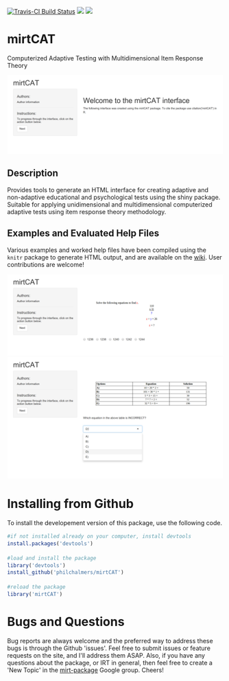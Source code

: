 [![Travis-CI Build Status](https://travis-ci.org/philchalmers/mirtCAT.svg?branch=master)](https://travis-ci.org/philchalmers/mirtCAT) [![](http://www.r-pkg.org/badges/version/mirtCAT)](http://www.r-pkg.org/pkg/mirtCAT) [![](http://cranlogs.r-pkg.org/badges/grand-total/mirtCAT)](http://cran.rstudio.com/web/packages/mirtCAT/index.html)

# mirtCAT

Computerized Adaptive Testing with Multidimensional Item Response Theory

![Welcome](extras/01-Welcome.jpg)

## Description

Provides tools to generate an HTML interface for creating adaptive
and non-adaptive educational and psychological tests using the shiny
package. Suitable for applying unidimensional and multidimensional
computerized adaptive tests using item response theory methodology.

## Examples and Evaluated Help Files

Various examples and worked help files have been compiled using the `knitr` package to generate
HTML output, and are available on the [wiki](https://github.com/philchalmers/mirtCAT/wiki).
User contributions are welcome!

![Math](extras/04-Math_stem_Question.jpg)
![Table](extras/05-Table_stem_question.jpg)

# Installing from Github

To install the developement version of this package, use the following code.

```r
#if not installed already on your computer, install devtools
install.packages('devtools')

#load and install the package
library('devtools')
install_github('philchalmers/mirtCAT')

#reload the package
library('mirtCAT')
```

# Bugs and Questions

Bug reports are always welcome and the preferred way to address these bugs is through
the Github 'issues'. Feel free to submit issues or feature requests on the site, and I'll
address them ASAP. Also, if you have any questions about the package, or IRT in general, then
feel free to create a 'New Topic' in the
[mirt-package](https://groups.google.com/forum/#!forum/mirt-package) Google group. Cheers!
